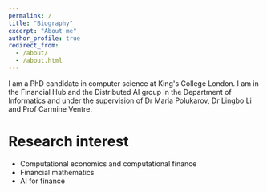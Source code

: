 ```yaml
---
permalink: /
title: "Biography"
excerpt: "About me"
author_profile: true
redirect_from: 
  - /about/
  - /about.html
---
```


I am a PhD candidate in computer science at King's College London. I am in the Financial Hub and the Distributed AI group in the Department of Informatics and under the supervision of Dr Maria Polukarov, Dr Lingbo Li and Prof Carmine Ventre.

Research interest
======
* Computational economics and computational finance
* Financial mathematics
* AI for finance

